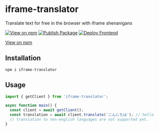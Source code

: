 # iframe-translator

Translate text for free in the browser with iframe shenanigans

[![View on npm](https://img.shields.io/npm/v/iframe-translator)](https://www.npmjs.com/package/iframe-translator)
[![Publish Package](https://github.com/KentoNishi/iframe-translator/actions/workflows/package.yaml/badge.svg)](https://github.com/KentoNishi/iframe-translator/actions/workflows/package.yaml)
[![Deploy Frontend](https://github.com/KentoNishi/iframe-translator/actions/workflows/pages.yaml/badge.svg)](https://github.com/KentoNishi/iframe-translator/actions/workflows/pages.yaml)

[View on npm](https://www.npmjs.com/package/iframe-translator)


## Installation
```shell
npm i iframe-translator
```

## Usage

```ts
import { getClient } from 'iframe-translator';

async function main() {
  const client = await getClient();
  const translation = await client.translate('こんにちは'); // hello
  // translation to non-english languages are not supported yet.
}
```
